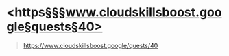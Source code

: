 
# <https§§§www.cloudskillsboost.google§quests§40>
> <https://www.cloudskillsboost.google/quests/40>
        